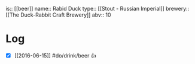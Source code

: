 is:: [[beer]]
name:: Rabid Duck
type:: [[Stout - Russian Imperial]]
brewery:: [[The Duck-Rabbit Craft Brewery]]
abv:: 10

# Log
- [x] [[2016-06-15]] #do/drink/beer 👍
